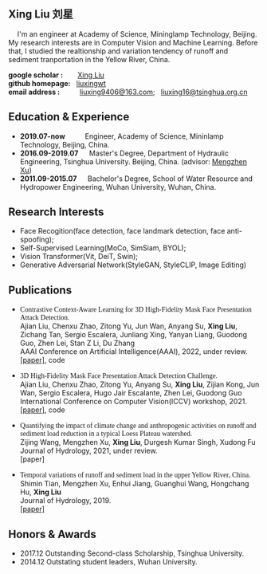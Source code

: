 ## Xing Liu 刘星
&emsp; I'm an engineer at Academy of Science, Mininglamp Technology, Beijing. My research interests are in Computer Vision and Machine Learning. Before that, I studied the realtionship and variation tendency of runoff and sediment tranportation in the Yellow River, China. 

**google scholar :** &emsp; &nbsp; [Xing Liu](https://scholar.google.com/citations?user=hR5PUJ0AAAAJ)  
**github homepage:** &nbsp; [liuxingwt](https://github.com/liuxingwt)  
**email address :** &emsp; &emsp; liuxing9406@163.com; &nbsp; liuxing16@tsinghua.org.cn  

## Education & Experience
+ **2019.07-now**   &emsp;   &emsp;   Engineer, Academy of Science, Mininlamp Technology, Beijing, China.
+ **2016.09-2019.07** &emsp;  Master's Degree, Department of Hydraulic Engineering, Tsinghua University. Beijing, China. (advisor: [Mengzhen Xu](http://www.civil.tsinghua.edu.cn/he/essay/342/883.html))
+ **2011.09-2015.07** &emsp;  Bachelor's Degree, School of Water Resource and Hydropower Engineering, Wuhan University, Wuhan, China.

## Research Interests
+ Face Recogition(face detection, face landmark detection, face anti-spoofing);
+ Self-Supervised Learning(MoCo, SimSiam, BYOL);
+ Vision Transformer(Vit, DeiT, Swin);
+ Generative Adversarial Network(StyleGAN, StyleCLIP, Image Editing)

## Publications
+ <font face="微软雅黑">Contrastive Context-Aware Learning for 3D High-Fidelity Mask Face Presentation Attack Detection.</font>  
Ajian Liu, Chenxu Zhao, Zitong Yu, Jun Wan, Anyang Su, **Xing Liu**, Zichang Tan, Sergio Escalera, Junliang Xing, Yanyan Liang, Guodong Guo, Zhen Lei, Stan Z Li, Du Zhang  
AAAI Conference on Artificial Intelligence(AAAI), 2022, under review.  
[[paper]](https://arxiv.org/abs/2104.06148), code

+ <font face="微软雅黑">3D High-Fidelity Mask Face Presentation Attack Detection Challenge.</font>  
Ajian Liu, Chenxu Zhao, Zitong Yu, Anyang Su, **Xing Liu**, Zijian Kong, Jun Wan, Sergio Escalera, Hugo Jair Escalante, Zhen Lei, Guodong Guo  
International Conference on Computer Vision(ICCV) workshop, 2021.    
[[paper]](https://arxiv.org/abs/2108.06968), code  

+ <font face="微软雅黑">Quantifying the impact of climate change and anthropogenic activities on runoff and
sediment load reduction in a typical Loess Plateau watershed.</font>  
Zijing Wang, Mengzhen Xu, **Xing Liu**, Durgesh Kumar Singh, Xudong Fu    
Journal of Hydrology, 2021, under review.   
[paper]

+ <font face="微软雅黑">Temporal variations of runoff and sediment load in the upper Yellow River, China.</font>  
Shimin Tian, Mengzhen Xu, Enhui Jiang, Guanghui Wang, Hongchang Hu, **Xing Liu**  
Journal of Hydrology, 2019.  
[[paper]](https://www.sciencedirect.com/science/article/am/pii/S0022169418307959)    

## Honors & Awards
+ 2017.12  Outstanding Second-class Scholarship, Tsinghua University.
+ 2014.12  Outstating student leaders, Wuhan University.
